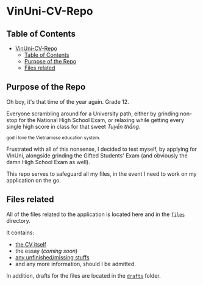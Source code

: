 ﻿# VinUni-CV-Repo

## Table of Contents
- [VinUni-CV-Repo](#vinuni-cv-repo)
  - [Table of Contents](#table-of-contents)
  - [Purpose of the Repo](#purpose-of-the-repo)
  - [Files related](#files-related)

## Purpose of the Repo
Oh boy, it's that time of the year again. Grade 12.

Everyone scrambling around for a University path, either by grinding non-stop for the National High School Exam, 
or relaxing while getting every single high score in class for that sweet *Tuyển thẳng*.

<sub>god i love the Vietnamese education system.</sub>

Frustrated with all of this nonsense, I decided to test myself, by applying for VinUni, alongside grinding the 
Gifted Students' Exam (and obviously the damn High School Exam as well).

This repo serves to safeguard all my files, in the event I need to work on my application on the go.

## Files related
All of the files related to the application is located here and in the [`files`](./files) directory.

It contains:
- [the CV itself](./files/One_page_CV.docx)
- the essay (*coming soon*)
- [any unfinished/missing stuffs](./TODO.md) 
- and any more information, should I be admitted.


In addition, drafts for the files are located in the [`drafts`](./files/drafts) folder.
